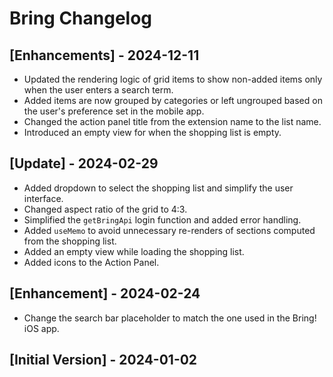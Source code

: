 # Bring Changelog

## [Enhancements] - 2024-12-11

- Updated the rendering logic of grid items to show non-added items only when the user enters a search term.
- Added items are now grouped by categories or left ungrouped based on the user's preference set in the mobile app.
- Changed the action panel title from the extension name to the list name.
- Introduced an empty view for when the shopping list is empty.

## [Update] - 2024-02-29

- Added dropdown to select the shopping list and simplify the user interface.
- Changed aspect ratio of the grid to 4:3.
- Simplified the `getBringApi` login function and added error handling.
- Added `useMemo` to avoid unnecessary re-renders of sections computed from the shopping list.
- Added an empty view while loading the shopping list.
- Added icons to the Action Panel.

## [Enhancement] - 2024-02-24

- Change the search bar placeholder to match the one used in the Bring! iOS app.

## [Initial Version] - 2024-01-02

